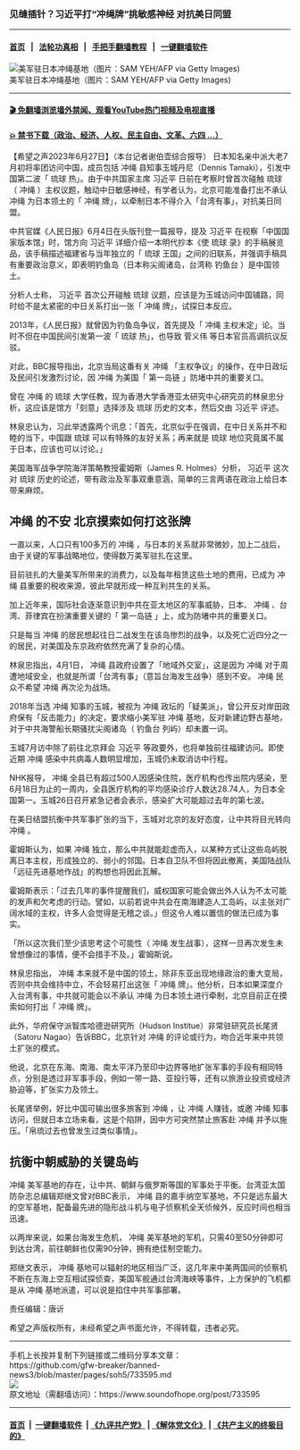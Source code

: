 ### 见缝插针？习近平打“冲绳牌”挑敏感神经 对抗美日同盟
------------------------

#### [首页](https://github.com/gfw-breaker/banned-news3/blob/master/README.md) &nbsp;&nbsp;|&nbsp;&nbsp; [法轮功真相](https://github.com/begood0513/basic/blob/master/README.md)  &nbsp;&nbsp;|&nbsp;&nbsp; [手把手翻墙教程](https://github.com/gfw-breaker/guides/wiki)  &nbsp;&nbsp;|&nbsp;&nbsp; [一键翻墙软件](https://github.com/gfw-breaker/nogfw/blob/master/README.md)  



<div><img alt="美军驻日本冲绳基地（图片：SAM YEH/AFP via Getty Images)" src="https://img.soundofhope.org/2022-08/000-1660230898567.jpg"/>
<br/><figcaption class="caption">
 美军驻日本冲绳基地（图片：SAM YEH/AFP via Getty Images)
</figcaption></div><hr/>

#### [ 🎬  免翻墙浏览墙外禁闻、观看YouTube热门视频及电视直播](https://github.com/gfw-breaker/HelloWorld)

#### [ 💥  禁书下载（政治、经济、人权、民主自由、文革、六四 ...）](https://github.com/gfw-breaker/books/blob/master/README.md)

<div><div class="Content__Wrapper sc-1bvya0-0 elmmKw article_body" data-checkusr="" itemprop="articleBody">
 <div id="post_place_1">
 </div>
 <p class="meta-top">
  <span class="meta">
   【希望之声2023年6月27日】（本台记者谢伯壶综合报导）
  </span>
  日本知名亲中派大老7月初将率团访问中国，成员包括
  <ok href="/term/73510">
   冲绳
  </ok>
  县知事玉城丹尼（Dennis Tamaki），引发中国第二波「
  <ok href="/term/691135">
   琉球
  </ok>
  热」。由于中共国家主席
  <ok href="/term/1063">
   习近平
  </ok>
  日前在考察时曾首次碰触
  <ok href="/term/691135">
   琉球
  </ok>
  （
  <ok href="/term/73510">
   冲绳
  </ok>
  ）主权议题，触动中日敏感神经，有学者认为，北京可能准备打出不承认
  <ok href="/term/73510">
   冲绳
  </ok>
  为日本领土的「
  <ok href="/term/73510">
   冲绳
  </ok>
  牌」，以牵制日本不得介入「台湾有事」，对抗美日同盟。
 </p>
 <p>
  中共官媒《人民日报》6月4日在头版刊登一篇报导，提及
  <ok href="/term/1063">
   习近平
  </ok>
  在视察「中国国家版本馆」时，馆方向
  <ok href="/term/1063">
   习近平
  </ok>
  详细介绍一本明代抄本《使
  <ok href="/term/691135">
   琉球
  </ok>
  录》的手稿展览品，该手稿描述福建省与当年独立的「
  <ok href="/term/691135">
   琉球
  </ok>
  王国」之间的旧联系，并强调手稿具有重要政治意义，即表明钓鱼岛（日本称尖阁诸岛，台湾称
  <ok href="/term/30060">
   钓鱼台
  </ok>
  ）是中国领土。
 </p>
 <p>
  分析人士称，
  <ok href="/term/1063">
   习近平
  </ok>
  首次公开碰触
  <ok href="/term/691135">
   琉球
  </ok>
  议题，应该是为玉城访问中国铺路，同时给不是太紧密的中日关系打出一张「
  <ok href="/term/73510">
   冲绳
  </ok>
  牌」，试探日本反应。
 </p>
 <p>
  2013年，《人民日报》就曾因为钓鱼岛争议，首先提及「
  <ok href="/term/73510">
   冲绳
  </ok>
  主权未定」论。当时不但在中国民间引发第一波「
  <ok href="/term/691135">
   琉球
  </ok>
  热」，也导致
  <ok href="/term/121760">
   菅义伟
  </ok>
  等日本官员高调抗议反驳。
 </p>
 <p>
  对此，BBC报导指出，北京当局这番有关
  <ok href="/term/73510">
   冲绳
  </ok>
  「主权争议」的操作，在中日政坛及民间引发激烈讨论，因
  <ok href="/term/73510">
   冲绳
  </ok>
  为美国「
  <ok href="/term/115086">
   第一岛链
  </ok>
  」防堵中共的重要关口。
 </p>
 <p>
  曾在
  <ok href="/term/73510">
   冲绳
  </ok>
  的
  <ok href="/term/691135">
   琉球
  </ok>
  大学任教，现为香港大学香港亚太研究中心研究员的林泉忠分析，这应该是馆方「刻意」选择涉及
  <ok href="/term/691135">
   琉球
  </ok>
  历史的文本，然后交由
  <ok href="/term/1063">
   习近平
  </ok>
  评述。
 </p>
 <p>
  林泉忠认为，习此举透露两个讯息：「首先，北京似乎在强调，在中日关系并不和睦的当下，中国跟
  <ok href="/term/691135">
   琉球
  </ok>
  可以有特殊的友好关系；再来就是
  <ok href="/term/691135">
   琉球
  </ok>
  地位究竟属不属于日本，应该也可以讨论。」
 </p>
 <p>
  美国海军战争学院海洋策略教授霍姆斯（James R. Holmes）分析，
  <ok href="/term/1063">
   习近平
  </ok>
  这次对
  <ok href="/term/691135">
   琉球
  </ok>
  历史的论述，带有政治及军事双重意涵，简单的三言两语在政治上给日本带来麻烦。
 </p>
 <h2>
  <strong>
   <ok href="/term/73510">
    冲绳
   </ok>
   的不安 北京摸索如何打这张牌
  </strong>
 </h2>
 <p>
  一直以来，人口只有100多万的
  <ok href="/term/73510">
   冲绳
  </ok>
  ，与日本的关系就非常微妙，加上二战后，由于关键的军事战略地位，使得数万美军驻扎在这里。
 </p>
 <p>
  目前驻扎的大量美军所带来的消费力，以及每年租赁这些土地的费用，已成为
  <ok href="/term/73510">
   冲绳
  </ok>
  县重要的税收来源，彼此早就形成一种互利共生的关系。
 </p>
 <p>
  加上近年来，国际社会逐渐意识到中共在亚太地区的军事威胁，日本、
  <ok href="/term/73510">
   冲绳
  </ok>
  、台湾、菲律宾在扮演重要关键的「
  <ok href="/term/115086">
   第一岛链
  </ok>
  」上，成为防堵中共的重要关口。
 </p>
 <p>
  只是每当
  <ok href="/term/73510">
   冲绳
  </ok>
  的居民想起往日二战发生在该岛惨烈的战争，以及死亡近四分之一的居民，对美国及东京政府依然充满了复杂的心情。
 </p>
 <p>
  林泉忠指出，4月1日，
  <ok href="/term/73510">
   冲绳
  </ok>
  县政府设置了「地域外交室」，这是因为
  <ok href="/term/73510">
   冲绳
  </ok>
  对于周遭地域安全，也就是所谓「台湾有事」（意旨台海发生战争）感到不安。
  <ok href="/term/73510">
   冲绳
  </ok>
  民众不希望
  <ok href="/term/73510">
   冲绳
  </ok>
  再次沦为战场。
 </p>
 <p>
  2018年当选
  <ok href="/term/73510">
   冲绳
  </ok>
  知事的玉城，被视为
  <ok href="/term/73510">
   冲绳
  </ok>
  政坛的「疑美派」，曾公开反对岸田政府保有「反击能力」的决定，要求缩小美军驻
  <ok href="/term/73510">
   冲绳
  </ok>
  基地，反对新建边野古基地，对于中共海警船长期骚扰尖阁诸岛（
  <ok href="/term/30060">
   钓鱼台
  </ok>
  列屿）却未置一词。
 </p>
 <p>
  玉城7月访中除了前往北京拜会
  <ok href="/term/1063">
   习近平
  </ok>
  等政要外，也将单独前往福建访问。即使近期
  <ok href="/term/73510">
   冲绳
  </ok>
  感染中共病毒人数明显增加，玉城仍未取消访中行程。
 </p>
 <p>
  NHK报导，
  <ok href="/term/73510">
   冲绳
  </ok>
  全县已有超过500人因感染住院，医疗机构也传出院内感染，至6月18日为止的一周内，全县医疗机构的平均感染诊疗人数达28.74人，为日本全国第一。玉城26日召开紧急记者会表示，感染扩大可能超过去年的第七波。
 </p>
 <p>
  在美日结盟抗衡中共军事扩张的当下，玉城对北京的友好态度，让中共将目光转向
  <ok href="/term/73510">
   冲绳
  </ok>
  。
 </p>
 <p>
  霍姆斯认为，如果
  <ok href="/term/73510">
   冲绳
  </ok>
  独立，那么中共就能趁虚而入，以某种方式让这些岛屿脱离日本主权，形成独立的、弱小的邻国。日本自卫队不但将因此撤离，美国陆战队「远征先进基地作战」的构想也将因此瓦解。
 </p>
 <p>
  霍姆斯表示：「过去几年的事件提醒我们，威权国家可能会做出外人认为不太可能的发声和欠考虑的行动。譬如，以前若说中共会在南海建造人工岛屿，以主张对广阔水域的主权，许多人会觉得是无稽之谈。」但这令人难以置信的做法已成为事实。
 </p>
 <p>
  「所以这次我们至少该思考这个可能性（
  <ok href="/term/73510">
   冲绳
  </ok>
  发生战事），这样一旦再次发生未曾想像过的事情，便不会措手不及。」霍姆斯说。
 </p>
 <p>
  林泉忠指出，
  <ok href="/term/73510">
   冲绳
  </ok>
  本来就不是中国的领土，除非东亚出现地缘政治的重大变局，否则中共会维持中立，不会轻易打出这张「
  <ok href="/term/73510">
   冲绳
  </ok>
  牌」。他分析，日本如果深度介入台湾有事，中共就可能会以不承认
  <ok href="/term/73510">
   冲绳
  </ok>
  为日本领土进行牵制，北京目前正在摸索如何打出「
  <ok href="/term/73510">
   冲绳
  </ok>
  牌」。
 </p>
 <p>
  此外，华府保守派智库哈德逊研究所（Hudson Institue）非常驻研究员长尾贤（Satoru Nagao）告诉BBC，北京针对
  <ok href="/term/73510">
   冲绳
  </ok>
  的评论或行为，吻合近年来中共领土扩张的模式。
 </p>
 <p>
  他说，北京在东海、南海、南太平洋乃至印中边界等地扩张军事的手段有相同特点，分别是透过非军事手段，例如一带一路、亚投行等，还有以旅游业投资或经济胁迫等，扩张实力及领土。
 </p>
 <p>
  长尾贤举例，好比中国可输出很多旅客到
  <ok href="/term/73510">
   冲绳
  </ok>
  ，让
  <ok href="/term/73510">
   冲绳
  </ok>
  人赚钱，或邀
  <ok href="/term/73510">
   冲绳
  </ok>
  知事访问，但就日本立场来看，这是个陷阱，因中方可突然禁止旅客赴
  <ok href="/term/73510">
   冲绳
  </ok>
  并予以施压。「帛琉过去也曾发生过类似事情」。
 </p>
 <h2>
  <strong>
   抗衡中朝威胁的关键岛屿
  </strong>
 </h2>
 <p>
  <ok href="/term/73510">
   冲绳
  </ok>
  美军基地的存在，让中共、朝鲜与俄罗斯等国的军事处于平衡。台湾亚太国防杂志总编辑郑继文曾对BBC表示，
  <ok href="/term/73510">
   冲绳
  </ok>
  县的嘉手纳空军基地，不只是远东最大的空军基地，配备最先进的隐形战斗机与电子侦察机全天侦候外，反应时间也相当迅速。
 </p>
 <p>
  以两岸来说，如果台海发生危机，
  <ok href="/term/73510">
   冲绳
  </ok>
  美军基地的军机，只需40至50分钟即可到达台湾，前往朝鲜也仅需90分钟，拥有绝佳制空能力。
 </p>
 <p>
  郑继文表示，
  <ok href="/term/73510">
   冲绳
  </ok>
  基地可以辐射的地区相当广泛，这几年来中美两国间的侦察机不断在东海上空互相试探侦查，美国军舰通过台湾海峡等事件，上方保护的飞机都是从
  <ok href="/term/73510">
   冲绳
  </ok>
  基地派遣，可以说是掐住中共军事部署。
 </p>
 <p class="meta-btm">
  责任编辑：唐䜣
 </p>
 <p class="meta-btm">
  希望之声版权所有，未经希望之声书面允许，不得转载，违者必究。
 </p>
</div>
</div>
<hr/>
手机上长按并复制下列链接或二维码分享本文章：<br/>
https://github.com/gfw-breaker/banned-news3/blob/master/pages/soh5/733595.md <br/>
<a href='https://github.com/gfw-breaker/banned-news3/blob/master/pages/soh5/733595.md'><img src='https://github.com/gfw-breaker/banned-news3/blob/master/pages/soh5/733595.md.png'/></a> <br/>
原文地址（需翻墙访问）：https://www.soundofhope.org/post/733595


------------------------
#### [首页](https://github.com/gfw-breaker/banned-news3/blob/master/README.md) &nbsp;|&nbsp; [一键翻墙软件](https://github.com/gfw-breaker/nogfw/blob/master/README.md) &nbsp;| [《九评共产党》](https://github.com/gfw-breaker/9ping.md/blob/master/README.md#九评之一评共产党是什么) | [《解体党文化》](https://github.com/gfw-breaker/jtdwh.md/blob/master/README.md) | [《共产主义的终极目的》](https://github.com/gfw-breaker/gczydzjmd.md/blob/master/README.md)


<img src='http://gfw-breaker.win/banned-news3/pages/soh5/733595.md' width='0px' height='0px'/>